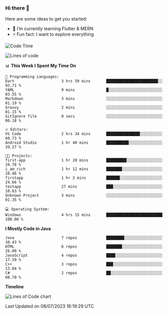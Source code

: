 ### Hi there 👋




Here are some ideas to get you started:


- 🌱 I’m currently learning Flutter & MERN
- ⚡ Fun fact: I want to explore everything

  
<!--START_SECTION:waka-->
![Code Time](http://img.shields.io/badge/Code%20Time-5%20hrs%2047%20mins-blue)

![Lines of code](https://img.shields.io/badge/From%20Hello%20World%20I%27ve%20Written-3.8%20million%20lines%20of%20code-blue)

📊 **This Week I Spent My Time On** 

```text
💬 Programming Languages: 
Dart                     3 hrs 59 mins       ███████████████████████░░   93.71 % 
YAML                     9 mins              █░░░░░░░░░░░░░░░░░░░░░░░░   03.55 % 
Markdown                 3 mins              ░░░░░░░░░░░░░░░░░░░░░░░░░   01.19 % 
Groovy                   2 mins              ░░░░░░░░░░░░░░░░░░░░░░░░░   01.15 % 
GitIgnore file           0 secs              ░░░░░░░░░░░░░░░░░░░░░░░░░   00.18 % 

🔥 Editors: 
VS Code                  2 hrs 34 mins       ███████████████░░░░░░░░░░   60.73 % 
Android Studio           1 hr 40 mins        ██████████░░░░░░░░░░░░░░░   39.27 % 

🐱‍💻 Projects: 
first-app                1 hr 28 mins        █████████░░░░░░░░░░░░░░░░   34.78 % 
i_am_rich                1 hr 12 mins        ███████░░░░░░░░░░░░░░░░░░   28.46 % 
firstapp                 1 hr 2 mins         ██████░░░░░░░░░░░░░░░░░░░   24.66 % 
testapp                  27 mins             ███░░░░░░░░░░░░░░░░░░░░░░   10.63 % 
Unknown Project          3 mins              ░░░░░░░░░░░░░░░░░░░░░░░░░   01.35 % 

💻 Operating System: 
Windows                  4 hrs 15 mins       █████████████████████████   100.00 % 
```

**I Mostly Code in Java** 

```text
Java                     7 repos             ████████░░░░░░░░░░░░░░░░░   30.43 % 
HTML                     6 repos             ███████░░░░░░░░░░░░░░░░░░   26.09 % 
JavaScript               4 repos             ████░░░░░░░░░░░░░░░░░░░░░   17.39 % 
C++                      3 repos             ███░░░░░░░░░░░░░░░░░░░░░░   13.04 % 
C#                       2 repos             ██░░░░░░░░░░░░░░░░░░░░░░░   08.70 % 
```



**Timeline**

![Lines of Code chart](https://raw.githubusercontent.com/pasinduvinsuka/pasinduvinsuka/main/assets/bar_graph.png)


 Last Updated on 08/07/2023 16:19:29 UTC
<!--END_SECTION:waka-->
